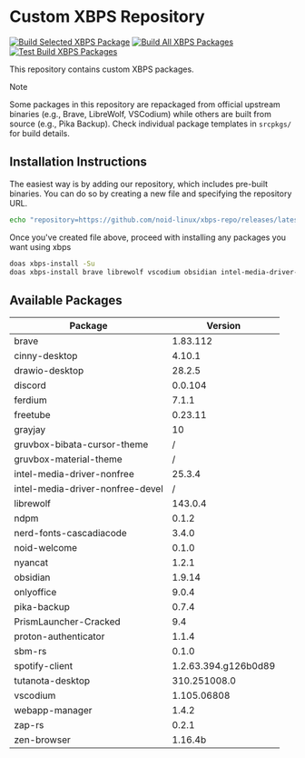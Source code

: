 # Custom XBPS Repository

[![Build Selected XBPS Package](https://github.com/noid-linux/xbps-repo/actions/workflows/build-selected-packages.yml/badge.svg)](https://github.com/noid-linux/xbps-repo/actions/workflows/build-selected-packages.yml) [![Build All XBPS Packages](https://github.com/noid-linux/xbps-repo/actions/workflows/build-all-packages.yml/badge.svg)](https://github.com/noid-linux/xbps-repo/actions/workflows/build-all-packages.yml) [![Test Build XBPS Packages](https://github.com/noid-linux/xbps-repo/actions/workflows/test-build-packages.yml/badge.svg)](https://github.com/noid-linux/xbps-repo/actions/workflows/test-build-packages.yml)

This repository contains custom XBPS packages.

> [!NOTE]
> Some packages in this repository are repackaged from official upstream binaries (e.g., Brave, LibreWolf, VSCodium) while others are built from source (e.g., Pika Backup). Check individual package templates in `srcpkgs/` for build details.

## Installation Instructions

The easiest way is by adding our repository, which includes pre-built binaries. You can do so by creating a new file and specifying the repository URL.

```bash
echo "repository=https://github.com/noid-linux/xbps-repo/releases/latest/download" | doas tee /etc/xbps.d/noid-xbps-repo.conf
```

Once you've created file above, proceed with installing any packages you want using xbps

```bash
doas xbps-install -Su
doas xbps-install brave librewolf vscodium obsidian intel-media-driver-nonfree
```

## Available Packages

| Package                          | Version              |
| -------------------------------- | -------------------- |
| brave                            | 1.83.112             |
| cinny-desktop                    | 4.10.1               |
| drawio-desktop                   | 28.2.5               |
| discord                          | 0.0.104              |
| ferdium                          | 7.1.1                |
| freetube                         | 0.23.11              |
| grayjay                          | 10                   |
| gruvbox-bibata-cursor-theme      | /                    |
| gruvbox-material-theme           | /                    |
| intel-media-driver-nonfree       | 25.3.4               |
| intel-media-driver-nonfree-devel | /                    |
| librewolf                        | 143.0.4              |
| ndpm                             | 0.1.2                |
| nerd-fonts-cascadiacode          | 3.4.0                |
| noid-welcome                     | 0.1.0                |
| nyancat                          | 1.2.1                |
| obsidian                         | 1.9.14               |
| onlyoffice                       | 9.0.4                |
| pika-backup                      | 0.7.4                |
| PrismLauncher-Cracked            | 9.4                  |
| proton-authenticator             | 1.1.4                |
| sbm-rs                           | 0.1.0                |
| spotify-client                   | 1.2.63.394.g126b0d89 |
| tutanota-desktop                 | 310.251008.0         |
| vscodium                         | 1.105.06808          |
| webapp-manager                   | 1.4.2                |
| zap-rs                           | 0.2.1                |
| zen-browser                      | 1.16.4b              |
